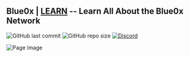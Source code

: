 ## Blue0x | [LEARN](https://learn.blue0x.com) -- Learn All About the Blue0x Network

![GitHub last commit](https://img.shields.io/github/last-commit/theblue0x/docs?color=success)  ![GitHub repo size](https://img.shields.io/github/repo-size/theblue0x/docs?color=success)  [![Discord](https://img.shields.io/discord/823558528212008961?logo=discord)](https://discord.gg/EbBWRSPW63)

![Page image](https://i.imgur.com/Fk7lhAS.png)
